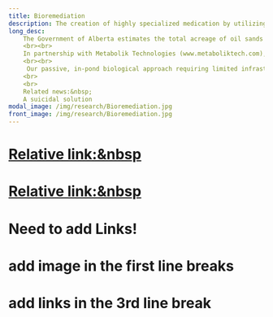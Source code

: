 ```yaml
---
title: Bioremediation
description: The creation of highly specialized medication by utilizing bio-informatics and genetic engineering
long_desc: 
    The Government of Alberta estimates the total acreage of oil sands tailings ponds to be as high as 77 square kilometers. Although these ponds provide considerable benefit by promoting water reuse and withholding the release of toxic organic compounds such as naphthenic acids, there is a critical need to rehabilitate the land and treat all remaining water. The key challenge for treating naphthenic acids is the sheer volume of tailing ponds and the dilute, yet highly toxic nature of the contaminants.
    <br><br>
    In partnership with Metabolik Technologies (www.metaboliktech.com), a company that was spun out from the lab, we are developing an engineered bacterial strain that will harness several genes obtained from microbes that naturally degrade naphthenic acids into less-toxic by-products. The engineered strain will also tolerate and respond to the presence of NAs by expressing a genetic circuit that modulates the biodegradation of NAs, serving as a biocontainment system when NAs are fully remediated. The result is a biological solution that thrives off NAs and increases treatment efficacy without additional input costs, while simultaneously expressing a ‘kill-switch’ to terminate growth once the NA concentration reaches regulated safety levels. This manipulation ensures stimulus-specific biodegradation, achieves biocontainment and obviates the ill effects associated with accidental release of genetically engineered organisms.
    <br><br> 
     Our passive, in-pond biological approach requiring limited infrastructure, allows operators to cost-effectively treat the toxicity and ensure appropriate rehabilitation of the site. The microbial solution is designed to be tightly correlated with naphthenic acid concentration, ensuring no introduction of foreign microbes into the environment.
    <br>
    <br> 
    Related news:&nbsp;
    A suicidal solution
modal_image: /img/research/Bioremediation.jpg
front_image: /img/research/Bioremediation.jpg
---
```

# <a href=  "https://bit.ly/2p9WdRX"> Relative link:&nbsp</a> 
 # <a href=  "https://www.youtube.com/watch?v=lKBiNCKVXPw"> Relative link:&nbsp</a> 
# Need to add Links! 
# add image in the first line breaks
# add links in the 3rd line break 